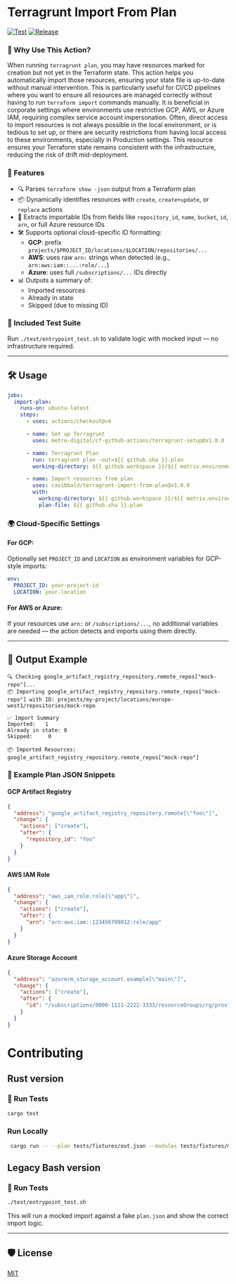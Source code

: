 # Terragrunt Import From Plan

[![Test](https://github.com/casibbald/terragrunt-import-from-plan/actions/workflows/test.yml/badge.svg)](https://github.com/casibbald/terragrunt-import-from-plan/actions/workflows/test.yml)
[![Release](https://github.com/casibbald/terragrunt-import-from-plan/actions/workflows/release.yml/badge.svg?branch=main)](https://github.com/casibbald/terragrunt-import-from-plan/actions/workflows/release.yml)

### 🤔 Why Use This Action?

When running `terragrunt plan`, you may have resources marked for creation but not yet in the Terraform state. This action
helps you automatically import those resources, ensuring your state file is up-to-date without manual intervention. This
is particularly useful for CI/CD pipelines where you want to ensure all resources are managed correctly without having
to run `terraform import` commands manually. It is beneficial in corporate settings where environments use restrictive
GCP, AWS, or Azure IAM, requiring complex service account impersonation. Often, direct access to import resources is not
always possible in the local environment, or is tedious to set up, or there are security restrictions from having local
access to these environments, especially in Production settings. This resource ensures your Terraform state remains
consistent with the infrastructure, reducing the risk of drift mid-deployment.

### 🚀 Features

- 🔍 Parses `terraform show -json` output from a Terraform plan
- 📦 Dynamically identifies resources with `create`, `create+update`, or `replace` actions
- 🔑 Extracts importable IDs from fields like `repository_id`, `name`, `bucket`, `id`, `arn`, or full Azure resource IDs
- 🛠 Supports optional cloud-specific ID formatting:
  - **GCP**: prefix `projects/$PROJECT_ID/locations/$LOCATION/repositories/...`
  - **AWS**: uses raw `arn:` strings when detected (e.g., `arn:aws:iam::...:role/...`)
  - **Azure**: uses full `/subscriptions/...` IDs directly
- 📊 Outputs a summary of:
  - Imported resources
  - Already in state
  - Skipped (due to missing ID)

### 🧪 Included Test Suite

Run `./test/entrypoint_test.sh` to validate logic with mocked input — no infrastructure required.

---

## 🛠 Usage

```yaml
jobs:
  import-plan:
    runs-on: ubuntu-latest
    steps:
      - uses: actions/checkout@v4

      - name: Set up Terragrunt
        uses: metro-digital/cf-github-actions/terragrunt-setup@v1.0.0

      - name: Terragrunt Plan
        run: terragrunt plan -out=${{ github.sha }}.plan
        working-directory: ${{ github.workspace }}/${{ matrix.environment }}/some-module

      - name: Import resources from plan
        uses: casibbald/terragrunt-import-from-plan@v1.0.0
        with:
          working-directory: ${{ github.workspace }}/${{ matrix.environment }}/some-module
          plan-file: ${{ github.sha }}.plan
```

### 🌍 Cloud-Specific Settings

#### For GCP:

Optionally set `PROJECT_ID` and `LOCATION` as environment variables for GCP-style imports:

```yaml
env:
  PROJECT_ID: your-project-id
  LOCATION: your-location
```

#### For AWS or Azure:
If your resources use `arn:` or `/subscriptions/...`, no additional variables are needed — the action detects and imports using them directly.

---

## 📄 Output Example

```
🔍 Checking google_artifact_registry_repository.remote_repos["mock-repo"]...
📦 Importing google_artifact_registry_repository.remote_repos["mock-repo"] with ID: projects/my-project/locations/europe-west1/repositories/mock-repo

✅ Import Summary
Imported:   1
Already in state: 0
Skipped:     0

📦 Imported Resources:
google_artifact_registry_repository.remote_repos["mock-repo"]
```

### 📄 Example Plan JSON Snippets

#### GCP Artifact Registry
```json
{
  "address": "google_artifact_registry_repository.remote[\"foo\"]",
  "change": {
    "actions": ["create"],
    "after": {
      "repository_id": "foo"
    }
  }
}
```

#### AWS IAM Role
```json
{
  "address": "aws_iam_role.role[\"app\"]",
  "change": {
    "actions": ["create"],
    "after": {
      "arn": "arn:aws:iam::123456789012:role/app"
    }
  }
}
```

#### Azure Storage Account
```json
{
  "address": "azurerm_storage_account.example[\"main\"]",
  "change": {
    "actions": ["create"],
    "after": {
      "id": "/subscriptions/0000-1111-2222-3333/resourceGroups/rg/providers/Microsoft.Storage/storageAccounts/myaccount"
    }
  }
}
```


# Contributing

## Rust version

### 🧪 Run Tests

```bash
cargo test
```

### Run Locally

```bash
 cargo run -- --plan tests/fixtures/out.json --modules tests/fixtures/modules.json --module-root simulator/modules --dry-run

```



## Legacy Bash version

### 🧪 Run Tests

```bash
./test/entrypoint_test.sh
```

This will run a mocked import against a fake `plan.json` and show the correct import logic.

---

## 🛡 License
[MIT](LICENSE)

